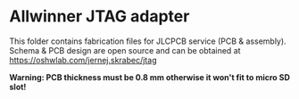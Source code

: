 # Allwinner JTAG adapter
This folder contains fabrication files for JLCPCB service (PCB & assembly). Schema & PCB design are open source and can be obtained at https://oshwlab.com/jernej.skrabec/jtag

**Warning: PCB thickness must be 0.8 mm otherwise it won't fit to micro SD slot!**
